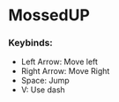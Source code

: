 # MossedUP

### Keybinds:
- Left Arrow: Move left 
- Right Arrow: Move Right
- Space: Jump
- V: Use dash